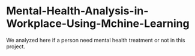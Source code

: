 # Mental-Health-Analysis-in-Workplace-Using-Mchine-Learning
We  analyzed here if a person need mental health treatment or not in this project.
